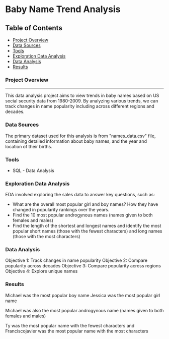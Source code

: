 # Baby Name Trend Analysis

## Table of Contents

- [Project Overview](#project-overview)
- [Data Sources](#data-sources)
- [Tools](#tools)
- [Exploration Data Analysis](#exploration-data-analysis)
- [Data Analysis](#data-analysis)
- [Results](#results)

### Project Overview
---

This data analysis project aims to view trends in baby names based on US social security data from 1980-2009. By analyzing various trends, we can track
changes in name popularity including across different regions and decades.

### Data Sources

The primary dataset used for this analysis is from "names_data.csv" file, containing detailed information about baby names, and the year and location of their births.

### Tools

- SQL - Data Analysis

### Exploration Data Analysis

EDA involved exploring the sales data to answer key questions, such as:

- What are the overall most popular girl and boy names? How they have changed in popularity rankings over the years.
- Find the 10 most popular androgynous names (names given to both females and males)
- Find the length of the shortest and longest names and identify the most popular short
names (those with the fewest characters) and long names (those with the most characters)

### Data Analysis
Objective 1: Track changes in name popularity
Objective 2: Compare popularity across decades
Objective 3: Compare popularity across regions
Objective 4: Explore unique names

### Results
Michael was the most popular boy name
Jessica was the most popular girl name

Michael was also the most popular androgynous name (names given to both females and males)

Ty was the most popular name with the fewest characters and Franciscojavier was the most popular name with the most characters
